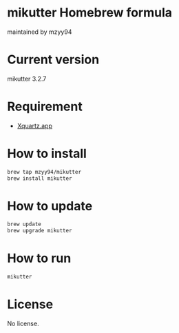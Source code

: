 # mikutter Homebrew formula

maintained by mzyy94

# Current version
mikutter 3.2.7

# Requirement

- [Xquartz.app](https://xquartz.macosforge.org)

# How to install

```sh
brew tap mzyy94/mikutter
brew install mikutter
```

# How to update

```sh
brew update
brew upgrade mikutter
```

# How to run

```sh
mikutter
```

# License
No license.
